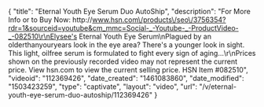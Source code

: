 {
    "title": "Eternal Youth Eye Serum Duo  AutoShip",
    "description": "For More Info or to Buy Now: http:\/\/www.hsn.com\/products\/seo\/3756354?rdr=1&sourceid=youtube&cm_mmc=Social-_-Youtube-_-ProductVideo-_-082510\r\nElysee's Eternal Youth Eye Serum\nPlagued by an olderthanyouryears look in the eye area? There's a younger look in sight. This light, oilfree serum is formulated to fight every sign of aging...\r\nPrices shown on the previously recorded video may not represent the current price.  View hsn.com to view the current selling price. HSN Item #082510",
    "videoid": "112369426",
    "date_created": "1461083860",
    "date_modified": "1503423259",
    "type": "captivate",
    "layout": "video",
    "url": "\/v\/eternal-youth-eye-serum-duo-autoship\/112369426"
}